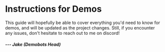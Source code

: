 # Instructions for Demos
This guide will hopefully be able to cover everything you'd need to know for demos, and will be updated as the project changes. Still, if you encounter any issues, don't hesitate to reach out to me on discord!
 
#####  --- Jake (Demobots Head) 
##



